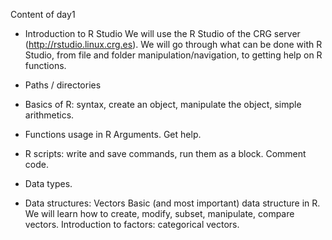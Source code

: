 Content of day1

* Introduction to R Studio
    We will use the R Studio of the CRG server (http://rstudio.linux.crg.es). We will go through what can be done with R Studio, from file and folder manipulation/navigation, to getting help on R functions.

* Paths / directories

* Basics of R: syntax, create an object, manipulate the object, simple arithmetics.

* Functions usage in R
    Arguments. Get help.
   
* R scripts: write and save commands, run them as a block. Comment code.
    
* Data types.
    
* Data structures:
        Vectors
        Basic (and most important) data structure in R. We will learn how to create, modify, subset, manipulate, compare vectors.
        Introduction to factors: categorical vectors.
